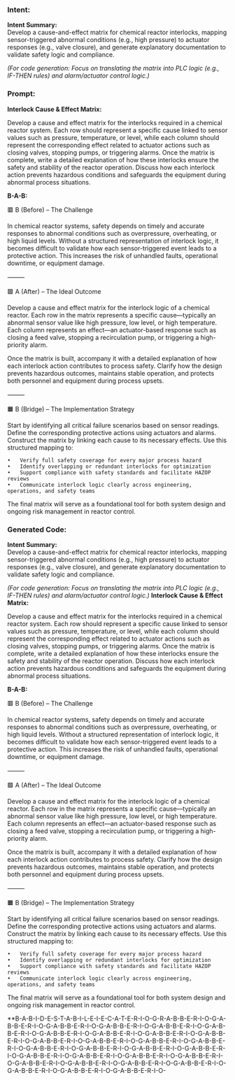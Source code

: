 ### Intent:
**Intent Summary:**  
Develop a cause-and-effect matrix for chemical reactor interlocks, mapping sensor-triggered abnormal conditions (e.g., high pressure) to actuator responses (e.g., valve closure), and generate explanatory documentation to validate safety logic and compliance.  

*(For code generation: Focus on translating the matrix into PLC logic (e.g., IF-THEN rules) and alarm/actuator control logic.)*

### Prompt:
**Interlock Cause & Effect Matrix:**

Develop a cause and effect matrix for the interlocks required in a chemical reactor system. Each row should represent a specific cause linked to sensor values such as pressure, temperature, or level, while each column should represent the corresponding effect related to actuator actions such as closing valves, stopping pumps, or triggering alarms. Once the matrix is complete, write a detailed explanation of how these interlocks ensure the safety and stability of the reactor operation. Discuss how each interlock action prevents hazardous conditions and safeguards the equipment during abnormal process situations.

**B-A-B:**

🟥 B (Before) – The Challenge

In chemical reactor systems, safety depends on timely and accurate responses to abnormal conditions such as overpressure, overheating, or high liquid levels. Without a structured representation of interlock logic, it becomes difficult to validate how each sensor-triggered event leads to a protective action. This increases the risk of unhandled faults, operational downtime, or equipment damage.

⸻

🟩 A (After) – The Ideal Outcome

Develop a cause and effect matrix for the interlock logic of a chemical reactor. Each row in the matrix represents a specific cause—typically an abnormal sensor value like high pressure, low level, or high temperature. Each column represents an effect—an actuator-based response such as closing a feed valve, stopping a recirculation pump, or triggering a high-priority alarm.

Once the matrix is built, accompany it with a detailed explanation of how each interlock action contributes to process safety. Clarify how the design prevents hazardous outcomes, maintains stable operation, and protects both personnel and equipment during process upsets.

⸻

🟧 B (Bridge) – The Implementation Strategy

Start by identifying all critical failure scenarios based on sensor readings. Define the corresponding protective actions using actuators and alarms. Construct the matrix by linking each cause to its necessary effects. Use this structured mapping to:

	•	Verify full safety coverage for every major process hazard
	•	Identify overlapping or redundant interlocks for optimization
	•	Support compliance with safety standards and facilitate HAZOP reviews
	•	Communicate interlock logic clearly across engineering, operations, and safety teams

The final matrix will serve as a foundational tool for both system design and ongoing risk management in reactor control.

### Generated Code:
**Intent Summary:**  
Develop a cause-and-effect matrix for chemical reactor interlocks, mapping sensor-triggered abnormal conditions (e.g., high pressure) to actuator responses (e.g., valve closure), and generate explanatory documentation to validate safety logic and compliance.  

*(For code generation: Focus on translating the matrix into PLC logic (e.g., IF-THEN rules) and alarm/actuator control logic.)*
**Interlock Cause & Effect Matrix:**

Develop a cause and effect matrix for the interlocks required in a chemical reactor system. Each row should represent a specific cause linked to sensor values such as pressure, temperature, or level, while each column should represent the corresponding effect related to actuator actions such as closing valves, stopping pumps, or triggering alarms. Once the matrix is complete, write a detailed explanation of how these interlocks ensure the safety and stability of the reactor operation. Discuss how each interlock action prevents hazardous conditions and safeguards the equipment during abnormal process situations.

**B-A-B:**

🟥 B (Before) – The Challenge

In chemical reactor systems, safety depends on timely and accurate responses to abnormal conditions such as overpressure, overheating, or high liquid levels. Without a structured representation of interlock logic, it becomes difficult to validate how each sensor-triggered event leads to a protective action. This increases the risk of unhandled faults, operational downtime, or equipment damage.

⸻

🟩 A (After) – The Ideal Outcome

Develop a cause and effect matrix for the interlock logic of a chemical reactor. Each row in the matrix represents a specific cause—typically an abnormal sensor value like high pressure, low level, or high temperature. Each column represents an effect—an actuator-based response such as closing a feed valve, stopping a recirculation pump, or triggering a high-priority alarm.

Once the matrix is built, accompany it with a detailed explanation of how each interlock action contributes to process safety. Clarify how the design prevents hazardous outcomes, maintains stable operation, and protects both personnel and equipment during process upsets.

⸻

🟧 B (Bridge) – The Implementation Strategy

Start by identifying all critical failure scenarios based on sensor readings. Define the corresponding protective actions using actuators and alarms. Construct the matrix by linking each cause to its necessary effects. Use this structured mapping to:

	•	Verify full safety coverage for every major process hazard
	•	Identify overlapping or redundant interlocks for optimization
	•	Support compliance with safety standards and facilitate HAZOP reviews
	•	Communicate interlock logic clearly across engineering, operations, and safety teams

The final matrix will serve as a foundational tool for both system design and ongoing risk management in reactor control.

**B-A-B-I-D-E-S-T-A-B-I-L-E-I-E-C-A-T-E-R-I-O-G-R-A-B-B-E-R-I-O-G-A-B-B-E-R-I-O-G-A-B-B-E-R-I-O-G-A-B-B-E-R-I-O-G-A-B-B-E-R-I-O-G-A-B-B-E-R-I-O-G-A-B-B-E-R-I-O-G-A-B-B-E-R-I-O-G-A-B-B-E-R-I-O-G-A-B-B-E-R-I-O-G-A-B-B-E-R-I-O-G-A-B-B-E-R-I-O-G-A-B-B-E-R-I-O-G-A-B-B-E-R-I-O-G-A-B-B-E-R-I-O-G-A-B-B-E-R-I-O-G-A-B-B-E-R-I-O-G-A-B-B-E-R-I-O-G-A-B-B-E-R-I-O-G-A-B-B-E-R-I-O-G-A-B-B-E-R-I-O-G-A-B-B-E-R-I-O-G-A-B-B-E-R-I-O-G-A-B-B-E-R-I-O-G-A-B-B-E-R-I-O-G-A-B-B-E-R-I-O-G-A-B-B-E-R-I-O-G-A-B-B-E-R-I-O-G-A-B-B-E-R-I-O-
